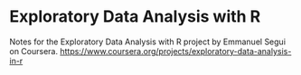 # Exploratory Data Analysis with R
Notes for the Exploratory Data Analysis with R project by Emmanuel Segui on Coursera.
https://www.coursera.org/projects/exploratory-data-analysis-in-r

